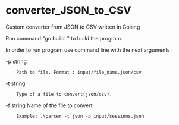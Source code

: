 # converter_JSON_to_CSV
Custom converter from JSON to CSV written in Golang

Run command "go build ." to build the program.

In order to run program use command line with the next arguments :

-p string

        Path to file. Format : input/file_name.json/csv

-t string

        Type of a file to convert(json/csv). 
        
-f string
        Name of the file to convert

        Example: .\parcer -t json -p input/sessions.json
